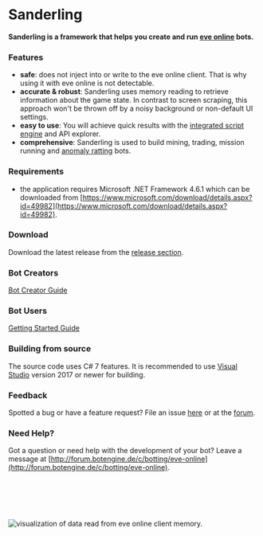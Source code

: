 # Sanderling

**Sanderling is a framework that helps you create and run [eve online](https://www.eveonline.com) bots.**

### Features
* **safe**: does not inject into or write to the eve online client. That is why using it with eve online is not detectable.
* **accurate & robust**: Sanderling uses memory reading to retrieve information about the game state. In contrast to screen scraping, this approach won't be thrown off by a noisy background or non-default UI settings.
* **easy to use**: You will achieve quick results with the [integrated script engine](https://github.com/Arcitectus/Sanderling/wiki/Script-Engine) and API explorer.
* **comprehensive**: Sanderling is used to build mining, trading, mission running and [anomaly ratting](https://github.com/botengine-de/A-Bot) bots.

### Requirements
* the application requires Microsoft .NET Framework 4.6.1 which can be downloaded from [https://www.microsoft.com/download/details.aspx?id=49982](https://www.microsoft.com/download/details.aspx?id=49982).

### Download
Download the latest release from the [release section](https://github.com/Arcitectus/Sanderling/releases).

### Bot Creators
[Bot Creator Guide](https://github.com/Arcitectus/Sanderling/wiki/Bot-Creator-Guide)

### Bot Users
[Getting Started Guide](https://github.com/Arcitectus/Sanderling/wiki/Getting-Started)

### Building from source
The source code uses C# 7 features. It is recommended to use [Visual Studio](https://www.visualstudio.com/) version 2017 or newer for building.

### Feedback
Spotted a bug or have a feature request? File an issue [here](https://github.com/Arcitectus/Sanderling/issues) or at the [forum](http://forum.botengine.de/c/botting/eve-online).

### Need Help?
Got a question or need help with the development of your bot? Leave a message at [http://forum.botengine.de/c/botting/eve-online](http://forum.botengine.de/c/botting/eve-online).

<br><br><br><br>

![visualization of data read from eve online client memory.](image/uitree.extract.png)
